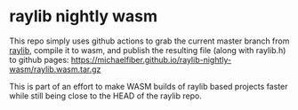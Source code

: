 # raylib nightly wasm
This repo simply uses github actions to grab the current master branch from [raylib](https://github.com/raysan5/raylib), compile it to wasm, and publish the resulting file (along with raylib.h) to github pages: https://michaelfiber.github.io/raylib-nightly-wasm/raylib.wasm.tar.gz

This is part of an effort to make WASM builds of raylib based projects faster while still being close to the HEAD of the raylib repo.